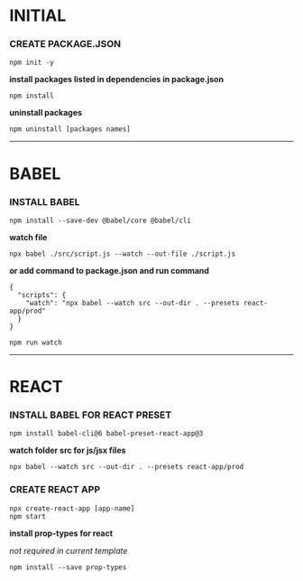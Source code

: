 # INITIAL

### CREATE PACKAGE.JSON

```
npm init -y
```

**install packages listed in dependencies in package.json**

```
npm install
```

**uninstall packages**

```
npm uninstall [packages names]
```

---

# BABEL

### INSTALL BABEL

```
npm install --save-dev @babel/core @babel/cli
```

**watch file**

```
npx babel ./src/script.js --watch --out-file ./script.js
```

**or add command to package.json and run command**

```
{
  "scripts": {
    "watch": "npx babel --watch src --out-dir . --presets react-app/prod"
  }
}

npm run watch
```

---

# REACT

### INSTALL BABEL FOR REACT PRESET

```
npm install babel-cli@6 babel-preset-react-app@3
```

**watch folder src for js/jsx files**

```
npx babel --watch src --out-dir . --presets react-app/prod
```

### CREATE REACT APP

```
npx create-react-app [app-name]
npm start
```

**install prop-types for react**

_not required in current template_

```
npm install --save prop-types
```
